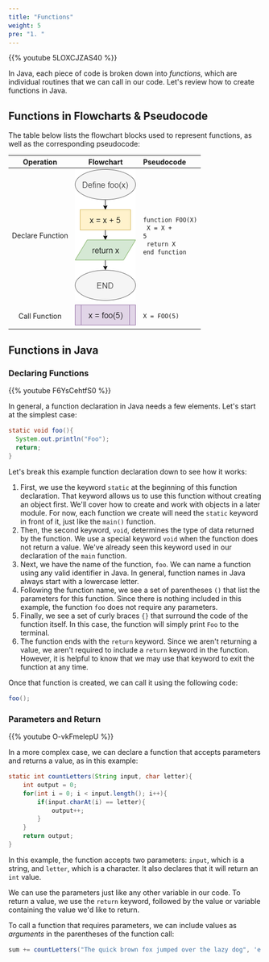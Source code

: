 ```yaml
---
title: "Functions"
weight: 5
pre: "1. "
---
```

{{% youtube 5LOXCJZAS40 %}}

In Java, each piece of code is broken down into _functions_, which are individual routines that we can call in our code. Let's review how to create functions in Java.

## Functions in Flowcharts & Pseudocode

The table below lists the flowchart blocks used to represent functions, as well as the corresponding pseudocode:

| Operation | Flowchart | Pseudocode |
|:---------:|:---------:|:-----------|
| Declare Function | ![Declare Function Flowchart Block](../../../images/2/2.17.x.1.function1.png) | <pre><code>function FOO(X)<br>    X = X + 5<br>    return X<br>end function</code></pre> |
| Call Function | ![Call Function Flowchart Block](../../../images/2/2.17.x.1.function2.png) | <pre><code>X = FOO(5)</code></pre> |

## Functions in Java

### Declaring Functions

{{% youtube F6YsCehtfS0 %}}

In general, a function declaration in Java needs a few elements. Let's start at the simplest case:

```java
static void foo(){
  System.out.println("Foo");
  return;
}
```

Let's break this example function declaration down to see how it works:

1. First, we use the keyword `static` at the beginning of this function declaration. That keyword allows us to use this function without creating an object first. We'll cover how to create and work with objects in a later module. For now, each function we create will need the `static` keyword in front of it, just like the `main()` function. 
1. Then, the second keyword, `void`, determines the type of data returned by the function. We use a special keyword `void` when the function does not return a value. We've already seen this keyword used in our declaration of the `main` function.
1. Next, we have the name of the function, `foo`. We can name a function using any valid identifier in Java. In general, function names in Java always start with a lowercase letter. 
1. Following the function name, we see a set of parentheses `()` that list the parameters for this function. Since there is nothing included in this example, the function `foo` does not require any parameters.
1. Finally, we see a set of curly braces `{}` that surround the code of the function itself. In this case, the function will simply print `Foo` to the terminal.
1. The function ends with the `return` keyword. Since we aren't returning a value, we aren't required to include a `return` keyword in the function. However, it is helpful to know that we may use that keyword to exit the function at any time. 

Once that function is created, we can call it using the following code:

```java
foo();
```

### Parameters and Return

{{% youtube O-vkFmelepU %}}

In a more complex case, we can declare a function that accepts parameters and returns a value, as in this example:

```java
static int countLetters(String input, char letter){
    int output = 0;
    for(int i = 0; i < input.length(); i++){
        if(input.charAt(i) == letter){
            output++;
        }
    }
    return output;
}
```

In this example, the function accepts two parameters: `input`, which is a string, and `letter`, which is a character. It also declares that it will return an `int` value. 

We can use the parameters just like any other variable in our code. To return a value, we use the `return` keyword, followed by the value or variable containing the value we'd like to return. 

To call a function that requires parameters, we can include values as _arguments_ in the parentheses of the function call:

```java
sum += countLetters("The quick brown fox jumped over the lazy dog", 'e');
```
